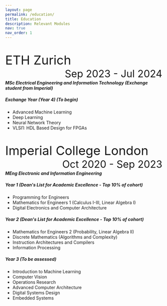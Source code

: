 ```yaml
---
layout: page
permalink: /education/
title: Education
description: Relevant Modules
nav: true
nav_order: 1
---
```


<p style="text-align:left; font-size:40px;">
    ETH Zurich 
    <span style="float:right; font-size:32px;">
        Sep 2023 - Jul 2024
    </span>
</p>

#### *MSc Electrical Engineering and Information Technology (Exchange student from Imperial)*

##### Exchange Year (Year 4) (To begin)
- Advanced Machine Learning
- Deep Learning
- Neural Network Theory
- VLSI1: HDL Based Design for FPGAs

<p style="text-align:left; font-size:40px;">
    Imperial College London
    <span style="float:right; font-size:32px;">
        Oct 2020 - Sep 2023
    </span>
</p>

#### *MEng Electronic and Information Engineering*

##### Year 1 (Dean's List for Academic Excellence - Top 10% of cohort)
- Programming for Engineers
- Mathematics for Engineers 1 (Calculus I-III, Linear Algebra I)
- Digital Electronics and Computer Architecture

##### Year 2 (Dean's List for Academic Excellence - Top 10% of cohort)
- Mathematics for Engineers 2 (Probability, Linear Algebra II)
- Discrete Mathematics (Algorithms and Complexity)
- Instruction Architectures and Compilers
- Information Processing

##### Year 3 (To be assessed)
- Introduction to Machine Learning
- Computer Vision
- Operations Research
- Advanced Computer Architecture
- Digital Systems Design
- Embedded Systems